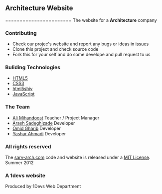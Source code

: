 ## Architecture Website
=======================
The website for a **Architecture** company

### Contributing

* Check our projec's website and report any bugs or ideas in [issues](https://github.com/1schools-projects/ciw-des-30-d-repo/issues)
* Clone this project and check source code
* Fork this for your self and do some develope and pull request to us

### Buliding Technologies

* [HTML5](http://ali.md/wiki/html5)
* [CSS3](http://ali.md/css3ref)
* [html5shiv](http://ali.md/html5shiv)
* [JavaScript](http://ali.md/wiki/javascript)

### The Team

* [Ali Mihandoost](https://github.com/alimd) Teacher / Project Manager
* [Arash Sadeghizade](https://github.com/arastoo) Developer
* [Omid Gharib](https://github.com/omidgharib) Developer
* [Yashar Ahmadi](https://github.com/YasharAMD) Developer

### All rights reserved

The [sarv-arch.com](http://sarv-arch.com) code and website is released under a [MIT License](http://opensource.org/licenses/MIT).
	Summer 2012
### A 1devs website

Produced by 1Devs Web Department 